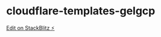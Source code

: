 # cloudflare-templates-gelgcp

[Edit on StackBlitz ⚡️](https://stackblitz.com/edit/cloudflare-templates-gelgcp)